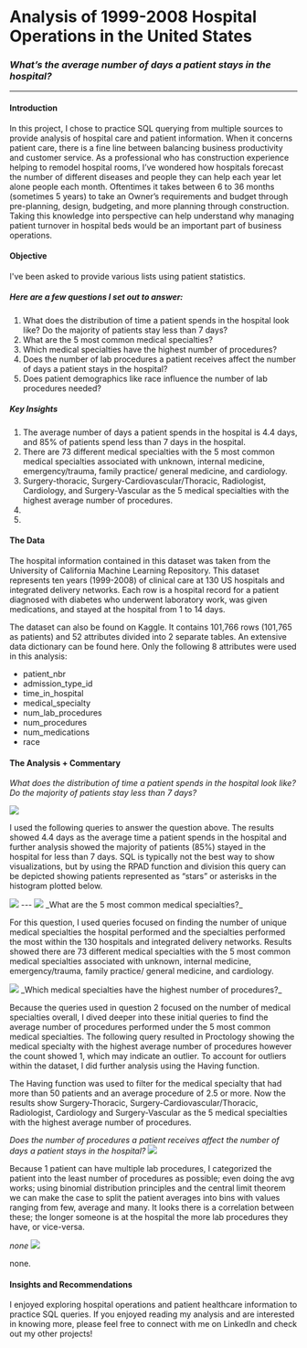 # Analysis of 1999-2008 Hospital Operations in the United States

### _What’s the average number of days a patient stays in the hospital?_
---


#### Introduction
In this project, I chose to practice SQL querying from multiple sources to provide analysis of hospital care and patient information. When it concerns patient care, there is a fine line between balancing business productivity and customer service. As a professional who has construction experience helping to remodel hospital rooms, I’ve wondered how hospitals forecast the number of different diseases and people they can help each year let alone people each month. Oftentimes it takes between 6 to 36 months (sometimes 5 years) to take an Owner’s requirements and budget through pre-planning, design, budgeting, and more planning through construction. Taking this knowledge into perspective can help understand why managing patient turnover in hospital beds would be an important part of business operations.  

#### Objective
I've been asked to provide various lists using patient statistics.

##### Here are a few questions I set out to answer:

1. What does the distribution of time a patient spends in the hospital look like? Do the majority of patients stay less than 7 days?
2. What are the 5 most common medical specialties? 
3. Which medical specialties have the highest number of procedures?
4. Does the number of lab procedures a patient receives affect the number of days a patient stays in the hospital?
5. Does patient demographics like race influence the number of lab procedures needed?


##### Key Insights

1. The average number of days a patient spends in the hospital is 4.4 days, and 85% of patients spend less than 7 days in the hospital.
2. There are 73 different medical specialties with the 5 most common medical specialties associated with unknown, internal medicine, emergency/trauma, family practice/ general medicine, and cardiology.
3. Surgery-thoracic, Surgery-Cardiovascular/Thoracic, Radiologist, Cardiology, and Surgery-Vascular as the 5 medical specialties with the highest average number of procedures. 
4. 
5.

#### The Data
The hospital information contained in this dataset was taken from the University of California Machine Learning Repository. This dataset represents ten years (1999-2008) of clinical care at 130 US hospitals and integrated delivery networks. Each row is a hospital record for a patient diagnosed with diabetes who underwent laboratory work, was given medications, and stayed at the hospital from 1 to 14 days.

The dataset can also be found on Kaggle. It contains 101,766 rows (101,765 as patients) and 52 attributes divided into 2 separate tables. 
An extensive data dictionary can be found here. Only the following 8 attributes were used in this analysis:

* patient_nbr 
* admission_type_id 
* time_in_hospital
* medical_specialty
* num_lab_procedures
* num_procedures
* num_medications
* race

#### The Analysis + Commentary
_What does the distribution of time a patient spends in the hospital look like? Do the majority of patients stay less than 7 days?_

<img src="images/SQL Healthcare 01.png">

I used the following queries to answer the question above. The results showed 4.4 days as the average time a patient spends in the hospital and further analysis showed the majority of patients (85%) stayed in the hospital for less than 7 days. SQL is typically not the best way to show visualizations, but by using the RPAD function and division this query can be depicted showing patients represented as “stars” or asterisks in the histogram plotted below.  

<img src="images/SQL Healthcare histogram.png">
---
<img src="images/NBA Scatter Plot.png"/>
_What are the 5 most common medical specialties?_

For this question, I used queries focused on finding the number of unique medical specialties the hospital performed and the specialties performed the most within the 130 hospitals and integrated delivery networks. Results showed there are 73 different medical specialties with the 5 most common medical specialties associated with unknown, internal medicine, emergency/trauma, family practice/ general medicine, and cardiology.

<img src="images/Descending Bar Chart.png"/>
_Which medical specialties have the highest number of procedures?_

Because the queries used in question 2 focused on the number of medical specialties overall, I dived deeper into these initial queries to find the average number of procedures performed under the 5 most common medical specialties. The following query resulted in Proctology showing the medical specialty with the highest average number of procedures however the count showed 1, which may indicate an outlier. To account for outliers within the dataset, I did further analysis using the Having function. 

The Having function was used to filter for the medical specialty that had more than 50 patients and an average procedure of 2.5 or more. Now the results show Surgery-Thoracic, Surgery-Cardiovascular/Thoracic, Radiologist, Cardiology and Surgery-Vascular as the 5 medical specialties with the highest average number of procedures. 

_Does the number of procedures a patient receives affect the number of days a patient stays in the hospital?_
<img src="images/Tree map.png"/>

Because 1 patient can have multiple lab procedures, I categorized the patient into the least number of procedures as possible; even doing the avg works; using binomial distribution principles and the central limit theorem we can make the case to split the patient averages into bins with values ranging from few, average and many.
It looks there is a correlation between these; the longer someone is at the hospital the more lab procedures they have, or vice-versa.


_none_
<img src="images/Bubble Plot.png"/>

none. 

#### Insights and Recommendations
I enjoyed exploring hospital operations and patient healthcare information to practice SQL queries.  If you enjoyed reading my analysis and are interested in knowing more, please feel free to connect with me on LinkedIn and check out my other projects!
